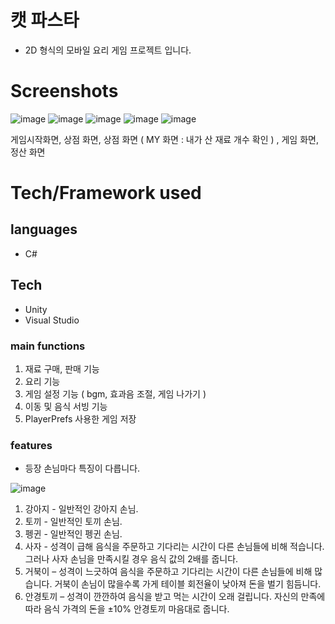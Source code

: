 # 캣 파스타 
- 2D 형식의 모바일 요리 게임 프로젝트 입니다.

# Screenshots
![image](https://user-images.githubusercontent.com/59278116/93563033-16389500-f9c2-11ea-9bcf-24cae4161048.png)
![image](https://user-images.githubusercontent.com/59278116/93563149-454f0680-f9c2-11ea-8411-978082cb1ac6.png)
![image](https://user-images.githubusercontent.com/59278116/93563155-47b16080-f9c2-11ea-91a3-ec41ea7ab81e.png)
![image](https://user-images.githubusercontent.com/59278116/93563191-5c8df400-f9c2-11ea-9382-c647e2a52e2a.png)
![image](https://user-images.githubusercontent.com/59278116/93563269-82b39400-f9c2-11ea-80b6-5189bd6bc83b.png)

게임시작화면, 상점 화면, 상점 화면 ( MY 화면 : 내가 산 재료 개수 확인 ) , 게임 화면, 정산 화면

# Tech/Framework used
## languages
- C#
## Tech
- Unity
- Visual Studio

### main functions
1. 재료 구매, 판매 기능
2. 요리 기능
3. 게임 설정 기능 ( bgm, 효과음 조절, 게임 나가기 )
4. 이동 및 음식 서빙 기능
5. PlayerPrefs 사용한 게임 저장

### features
- 등장 손님마다 특징이 다릅니다.

![image](https://user-images.githubusercontent.com/59278116/93563994-eee2c780-f9c3-11ea-9370-262e25d87019.png)

1) 강아지 - 일반적인 강아지 손님.
2) 토끼 - 일반적인 토끼 손님.
3) 펭귄 - 일반적인 펭귄 손님.
4) 사자	 - 성격이 급해 음식을 주문하고 기다리는 시간이 다른 손님들에 비해 적습니다. 그러나 사자 손님을 만족시킬 경우 음식 값의 2배를 줍니다.
5) 거북이 – 성격이 느긋하여 음식을 주문하고 기다리는 시간이 다른 손님들에 비해 많습니다. 거북이 손님이 많을수록 가게 테이블 회전율이 낮아져 돈을 벌기 힘듬니다. 
6) 안경토끼 – 성격이 깐깐하여 음식을 받고 먹는 시간이 오래 걸립니다. 자신의 만족에 따라 음식 가격의 돈을 ±10% 안경토끼 마음대로 줍니다.
